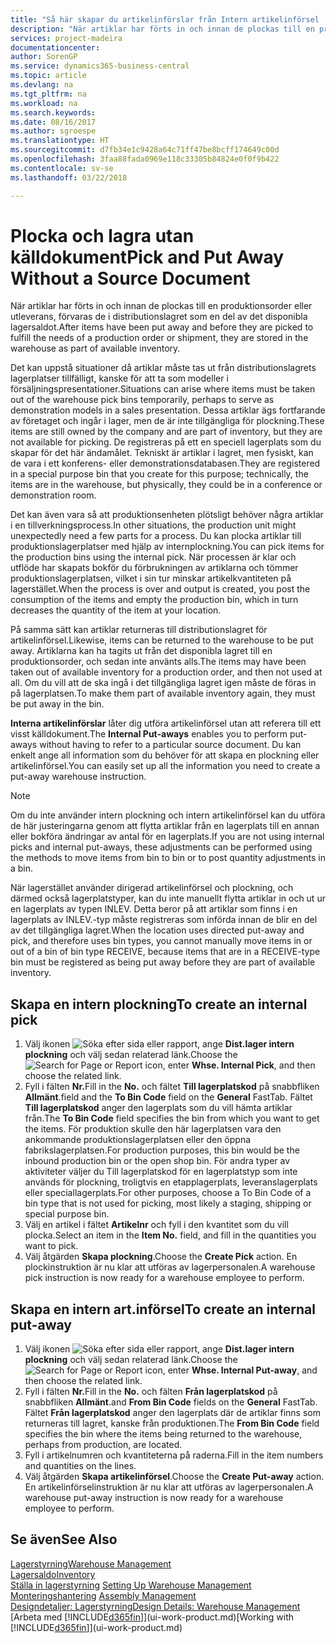 ```yaml
---
title: "Så här skapar du artikelinförslar från Intern artikelinförsel | Microsoft Docs"
description: "När artiklar har förts in och innan de plockas till en produktionsorder eller utleverans, förvaras de i distributionslagret som en del av det disponibla lagersaldot."
services: project-madeira
documentationcenter: 
author: SorenGP
ms.service: dynamics365-business-central
ms.topic: article
ms.devlang: na
ms.tgt_pltfrm: na
ms.workload: na
ms.search.keywords: 
ms.date: 08/16/2017
ms.author: sgroespe
ms.translationtype: HT
ms.sourcegitcommit: d7fb34e1c9428a64c71ff47be8bcff174649c00d
ms.openlocfilehash: 3faa88fada0969e118c33305b84824e0f0f9b422
ms.contentlocale: sv-se
ms.lasthandoff: 03/22/2018

---
```

# <a name="pick-and-put-away-without-a-source-document"></a><span data-ttu-id="32b66-103">Plocka och lagra utan källdokument</span><span class="sxs-lookup"><span data-stu-id="32b66-103">Pick and Put Away Without a Source Document</span></span>
<span data-ttu-id="32b66-104">När artiklar har förts in och innan de plockas till en produktionsorder eller utleverans, förvaras de i distributionslagret som en del av det disponibla lagersaldot.</span><span class="sxs-lookup"><span data-stu-id="32b66-104">After items have been put away and before they are picked to fulfill the needs of a production order or shipment, they are stored in the warehouse as part of available inventory.</span></span>  

<span data-ttu-id="32b66-105">Det kan uppstå situationer då artiklar måste tas ut från distributionslagrets lagerplatser tillfälligt, kanske för att ta som modeller i försäljningspresentationer.</span><span class="sxs-lookup"><span data-stu-id="32b66-105">Situations can arise where items must be taken out of the warehouse pick bins temporarily, perhaps to serve as demonstration models in a sales presentation.</span></span> <span data-ttu-id="32b66-106">Dessa artiklar ägs fortfarande av företaget och ingår i lager, men de är inte tillgängliga för plockning.</span><span class="sxs-lookup"><span data-stu-id="32b66-106">These items are still owned by the company and are part of inventory, but they are not available for picking.</span></span> <span data-ttu-id="32b66-107">De registreras på ett en speciell lagerplats som du skapar för det här ändamålet. Tekniskt är artiklar i lagret, men fysiskt, kan de vara i ett konferens- eller demonstrationsdatabasen.</span><span class="sxs-lookup"><span data-stu-id="32b66-107">They are registered in a special purpose bin that you create for this purpose; technically, the items are in the warehouse, but physically, they could be in a conference or demonstration room.</span></span>  

<span data-ttu-id="32b66-108">Det kan även vara så att produktionsenheten plötsligt behöver några artiklar i en tillverkningsprocess.</span><span class="sxs-lookup"><span data-stu-id="32b66-108">In other situations, the production unit might unexpectedly need a few parts for a process.</span></span> <span data-ttu-id="32b66-109">Du kan plocka artiklar till produktionslagerplatser med hjälp av internplockning.</span><span class="sxs-lookup"><span data-stu-id="32b66-109">You can pick items for the production bins using the internal pick.</span></span> <span data-ttu-id="32b66-110">När processen är klar och utflöde har skapats bokför du förbrukningen av artiklarna och tömmer produktionslagerplatsen, vilket i sin tur minskar artikelkvantiteten på lagerstället.</span><span class="sxs-lookup"><span data-stu-id="32b66-110">When the process is over and output is created, you post the consumption of the items and empty the production bin, which in turn decreases the quantity of the item at your location.</span></span>  

<span data-ttu-id="32b66-111">På samma sätt kan artiklar returneras till distributionslagret för artikelinförsel.</span><span class="sxs-lookup"><span data-stu-id="32b66-111">Likewise, items can be returned to the warehouse to be put away.</span></span> <span data-ttu-id="32b66-112">Artiklarna kan ha tagits ut från det disponibla lagret till en produktionsorder, och sedan inte använts alls.</span><span class="sxs-lookup"><span data-stu-id="32b66-112">The items may have been taken out of available inventory for a production order, and then not used at all.</span></span> <span data-ttu-id="32b66-113">Om du vill att de ska ingå i det tillgängliga lagret igen måste de föras in på lagerplatsen.</span><span class="sxs-lookup"><span data-stu-id="32b66-113">To make them part of available inventory again, they must be put away in the bin.</span></span>  

<span data-ttu-id="32b66-114">**Interna artikelinförslar** låter dig utföra artikelinförsel utan att referera till ett visst källdokument.</span><span class="sxs-lookup"><span data-stu-id="32b66-114">The **Internal Put-aways** enables you to perform put-aways without having to refer to a particular source document.</span></span> <span data-ttu-id="32b66-115">Du kan enkelt ange all information som du behöver för att skapa en plockning eller artikelinförsel.</span><span class="sxs-lookup"><span data-stu-id="32b66-115">You can easily set up all the information you need to create a put-away warehouse instruction.</span></span>  

> [!NOTE]  
>  <span data-ttu-id="32b66-116">Om du inte använder intern plockning och intern artikelinförsel kan du utföra de här justeringarna genom att flytta artiklar från en lagerplats till en annan eller bokföra ändringar av antal för en lagerplats.</span><span class="sxs-lookup"><span data-stu-id="32b66-116">If you are not using internal picks and internal put-aways, these adjustments can be performed using the methods to move items from bin to bin or to post quantity adjustments in a bin.</span></span>  
>   
>  <span data-ttu-id="32b66-117">När lagerstället använder dirigerad artikelinförsel och plockning, och därmed också lagerplatstyper, kan du inte manuellt flytta artiklar in och ut ur en lagerplats av typen INLEV. Detta beror på att artiklar som finns i en lagerplats av INLEV.-typ måste registreras som införda innan de blir en del av det tillgängliga lagret.</span><span class="sxs-lookup"><span data-stu-id="32b66-117">When the location uses directed put-away and pick, and therefore uses bin types, you cannot manually move items in or out of a bin of bin type RECEIVE, because items that are in a RECEIVE-type bin must be registered as being put away before they are part of available inventory.</span></span>  

## <a name="to-create-an-internal-pick"></a><span data-ttu-id="32b66-118">Skapa en intern plockning</span><span class="sxs-lookup"><span data-stu-id="32b66-118">To create an internal pick</span></span>  
1.  <span data-ttu-id="32b66-119">Välj ikonen ![Söka efter sida eller rapport](media/ui-search/search_small.png "Ikonen Söka efter sida eller rapport"), ange **Dist.lager intern plockning** och välj sedan relaterad länk.</span><span class="sxs-lookup"><span data-stu-id="32b66-119">Choose the ![Search for Page or Report](media/ui-search/search_small.png "Search for Page or Report icon") icon, enter **Whse. Internal Pick**, and then choose the related link.</span></span>  
2.  <span data-ttu-id="32b66-120">Fyll i fälten **Nr.**</span><span class="sxs-lookup"><span data-stu-id="32b66-120">Fill in the **No.**</span></span> <span data-ttu-id="32b66-121">och fältet **Till lagerplatskod** på snabbfliken **Allmänt**.</span><span class="sxs-lookup"><span data-stu-id="32b66-121">field and the **To Bin Code** field on the **General** FastTab.</span></span> <span data-ttu-id="32b66-122">Fältet **Till lagerplatskod** anger den lagerplats som du vill hämta artiklar från.</span><span class="sxs-lookup"><span data-stu-id="32b66-122">The **To Bin Code** field specifies the bin from which you want to get the items.</span></span> <span data-ttu-id="32b66-123">För produktion skulle den här lagerplatsen vara den ankommande produktionslagerplatsen eller den öppna fabrikslagerplatsen.</span><span class="sxs-lookup"><span data-stu-id="32b66-123">For production purposes, this bin would be the inbound production bin or the open shop bin.</span></span> <span data-ttu-id="32b66-124">För andra typer av aktiviteter väljer du Till lagerplatskod för en lagerplatstyp som inte används för plockning, troligtvis en etapplagerplats, leveranslagerplats eller speciallagerplats.</span><span class="sxs-lookup"><span data-stu-id="32b66-124">For other purposes, choose a To Bin Code of a bin type that is not used for picking, most likely a staging, shipping or special purpose bin.</span></span>  
3.  <span data-ttu-id="32b66-125">Välj en artikel i fältet **Artikelnr** och fyll i den kvantitet som du vill plocka.</span><span class="sxs-lookup"><span data-stu-id="32b66-125">Select an item in the **Item No.** field, and fill in the quantities you want to pick.</span></span>  
4. <span data-ttu-id="32b66-126">Välj åtgärden **Skapa plockning**.</span><span class="sxs-lookup"><span data-stu-id="32b66-126">Choose the **Create Pick** action.</span></span> <span data-ttu-id="32b66-127">En plockinstruktion är nu klar att utföras av lagerpersonalen.</span><span class="sxs-lookup"><span data-stu-id="32b66-127">A warehouse pick instruction is now ready for a warehouse employee to perform.</span></span>  

## <a name="to-create-an-internal-put-away"></a><span data-ttu-id="32b66-128">Skapa en intern art.införsel</span><span class="sxs-lookup"><span data-stu-id="32b66-128">To create an internal put-away</span></span>  
1.  <span data-ttu-id="32b66-129">Välj ikonen ![Söka efter sida eller rapport](media/ui-search/search_small.png "Ikonen Söka efter sida eller rapport"), ange **Dist.lager intern plockning** och välj sedan relaterad länk.</span><span class="sxs-lookup"><span data-stu-id="32b66-129">Choose the ![Search for Page or Report](media/ui-search/search_small.png "Search for Page or Report icon") icon, enter **Whse. Internal Put-away**, and then choose the related link.</span></span>  
2.  <span data-ttu-id="32b66-130">Fyll i fälten **Nr.**</span><span class="sxs-lookup"><span data-stu-id="32b66-130">Fill in the **No.**</span></span> <span data-ttu-id="32b66-131">och fälten **Från lagerplatskod** på snabbfliken **Allmänt**.</span><span class="sxs-lookup"><span data-stu-id="32b66-131">and **From Bin Code** fields on the **General** FastTab.</span></span> <span data-ttu-id="32b66-132">Fältet **Från lagerplatskod** anger den lagerplats där de artiklar finns som returneras till lagret, kanske från produktionen.</span><span class="sxs-lookup"><span data-stu-id="32b66-132">The **From Bin Code** field specifies the bin where the items being returned to the warehouse, perhaps from production, are located.</span></span>  
3.  <span data-ttu-id="32b66-133">Fyll i artikelnumren och kvantiteterna på raderna.</span><span class="sxs-lookup"><span data-stu-id="32b66-133">Fill in the item numbers and quantities on the lines.</span></span>  
4.  <span data-ttu-id="32b66-134">Välj åtgärden **Skapa artikelinförsel**.</span><span class="sxs-lookup"><span data-stu-id="32b66-134">Choose the **Create Put-away** action.</span></span> <span data-ttu-id="32b66-135">En artikelinförselinstruktion är nu klar att utföras av lagerpersonalen.</span><span class="sxs-lookup"><span data-stu-id="32b66-135">A warehouse put-away instruction is now ready for a warehouse employee to perform.</span></span>  

## <a name="see-also"></a><span data-ttu-id="32b66-136">Se även</span><span class="sxs-lookup"><span data-stu-id="32b66-136">See Also</span></span>  
[<span data-ttu-id="32b66-137">Lagerstyrning</span><span class="sxs-lookup"><span data-stu-id="32b66-137">Warehouse Management</span></span>](warehouse-manage-warehouse.md)  
[<span data-ttu-id="32b66-138">Lagersaldo</span><span class="sxs-lookup"><span data-stu-id="32b66-138">Inventory</span></span>](inventory-manage-inventory.md)  
<span data-ttu-id="32b66-139">[Ställa in lagerstyrning](warehouse-setup-warehouse.md)   </span><span class="sxs-lookup"><span data-stu-id="32b66-139">[Setting Up Warehouse Management](warehouse-setup-warehouse.md)   </span></span>  
<span data-ttu-id="32b66-140">[Monteringshantering](assembly-assemble-items.md)  </span><span class="sxs-lookup"><span data-stu-id="32b66-140">[Assembly Management](assembly-assemble-items.md)  </span></span>  
[<span data-ttu-id="32b66-141">Designdetaljer: Lagerstyrning</span><span class="sxs-lookup"><span data-stu-id="32b66-141">Design Details: Warehouse Management</span></span>](design-details-warehouse-management.md)  
<span data-ttu-id="32b66-142">[Arbeta med [!INCLUDE[d365fin](includes/d365fin_md.md)]](ui-work-product.md)</span><span class="sxs-lookup"><span data-stu-id="32b66-142">[Working with [!INCLUDE[d365fin](includes/d365fin_md.md)]](ui-work-product.md)</span></span>

